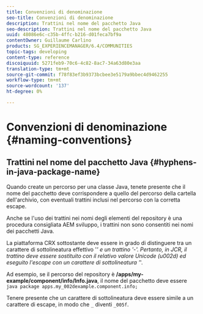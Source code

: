 ```yaml
---
title: Convenzioni di denominazione
seo-title: Convenzioni di denominazione
description: Trattini nel nome del pacchetto Java
seo-description: Trattini nel nome del pacchetto Java
uuid: 48086e6c-c35b-4ffc-b216-d01feca7bf9a
contentOwner: Guillaume Carlino
products: SG_EXPERIENCEMANAGER/6.4/COMMUNITIES
topic-tags: developing
content-type: reference
discoiquuid: 5271feb9-70c6-4c82-8ac7-34a63d80e3aa
translation-type: tm+mt
source-git-commit: f78f83ef3b9373bcbee3e5179a9bbec4d9462255
workflow-type: tm+mt
source-wordcount: '137'
ht-degree: 0%

---
```



# Convenzioni di denominazione {#naming-conventions}

## Trattini nel nome del pacchetto Java {#hyphens-in-java-package-name}

Quando create un percorso per una classe Java, tenete presente che il nome del pacchetto deve corrispondere a quello del percorso della cartella dell&#39;archivio, con eventuali trattini inclusi nel percorso con la corretta escape.

Anche se l&#39;uso dei trattini nei nomi degli elementi del repository è una procedura consigliata AEM sviluppo, i trattini non sono consentiti nei nomi dei pacchetti Java.

La piattaforma CRX sottostante deve essere in grado di distinguere tra un carattere di sottolineatura effettivo &#39;_&#39; e un trattino &#39;-&#39;. Pertanto, in JCR, il trattino deve essere sostituito con il relativo valore Unicode (u002d) ed eseguito l&#39;escape con un carattere di sottolineatura &#39;_&#39;.

Ad esempio, se il percorso del repository è **/apps/my-example/component/info/Info.java**, il nome del pacchetto deve essere `java package apps.my_002dexample.component.info;`

Tenere presente che un carattere di sottolineatura deve essere simile a un carattere di escape, in modo che `_` diventi `_005f`.
